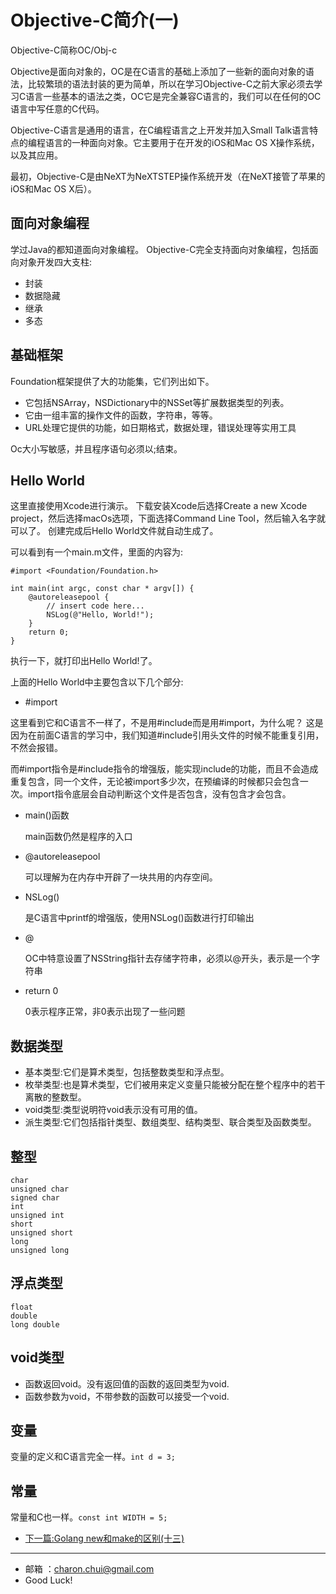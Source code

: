 Objective-C简介(一)
===

Objective-C简称OC/Obj-c

 
Objective是面向对象的，OC是在C语言的基础上添加了一些新的面向对象的语法，比较繁琐的语法封装的更为简单，所以在学习Objective-C之前大家必须去学习C语言一些基本的语法之类，OC它是完全兼容C语言的，我们可以在任何的OC语言中写任意的C代码。   

Objective-C语言是通用的语言，在C编程语言之上开发并加入Small Talk语言特点的编程语言的一种面向对象。它主要用于在开发的iOS和Mac OS X操作系统，以及其应用。

最初，Objective-C是由NeXT为NeXTSTEP操作系统开发（在NeXT接管了苹果的iOS和Mac OS X后）。


## 面向对象编程

学过Java的都知道面向对象编程。
Objective-C完全支持面向对象编程，包括面向对象开发四大支柱:   

- 封装
- 数据隐藏
- 继承
- 多态


## 基础框架
 
Foundation框架提供了大的功能集，它们列出如下。

- 它包括NSArray，NSDictionary中的NSSet等扩展数据类型的列表。
- 它由一组丰富的操作文件的函数，字符串，等等。
- URL处理它提供的功能，如日期格式，数据处理，错误处理等实用工具


Oc大小写敏感，并且程序语句必须以;结束。   

## Hello World

这里直接使用Xcode进行演示。
下载安装Xcode后选择Create a new Xcode project，然后选择macOs选项，下面选择Command Line Tool，然后输入名字就可以了。 创建完成后Hello World文件就自动生成了。  

可以看到有一个main.m文件，里面的内容为:   
```oc
#import <Foundation/Foundation.h>

int main(int argc, const char * argv[]) {
    @autoreleasepool {
        // insert code here...
        NSLog(@"Hello, World!");
    }
    return 0;
}
```
执行一下，就打印出Hello World!了。   

上面的Hello World中主要包含以下几个部分:  

- #import 

这里看到它和C语言不一样了，不是用#include而是用#import，为什么呢？ 
这是因为在前面C语言的学习中，我们知道#include引用头文件的时候不能重复引用，不然会报错。 

而#import指令是#include指令的增强版，能实现include的功能，而且不会造成重复包含，同一个文件，无论被import多少次，在预编译的时候都只会包含一次。import指令底层会自动判断这个文件是否包含，没有包含才会包含。   

- main()函数
    
    main函数仍然是程序的入口
- @autoreleasepool

    可以理解为在内存中开辟了一块共用的内存空间。
- NSLog()
    
    是C语言中printf的增强版，使用NSLog()函数进行打印输出

- @

    OC中特意设置了NSString指针去存储字符串，必须以@开头，表示是一个字符串  
- return 0

    0表示程序正常，非0表示出现了一些问题 


## 数据类型   


- 基本类型:它们是算术类型，包括整数类型和浮点型。
- 枚举类型:也是算术类型，它们被用来定义变量只能被分配在整个程序中的若干离散的整数型。
- void类型:类型说明符void表示没有可用的值。
- 派生类型:它们包括指针类型、数组类型、结构类型、联合类型及函数类型。

## 整型

```oc
char
unsigned char
signed char
int
unsigned int
short
unsigned short
long
unsigned long
```

## 浮点类型

```oc
float
double
long double
```

## void类型

- 函数返回void。没有返回值的函数的返回类型为void.
- 函数参数为void，不带参数的函数可以接受一个void.

## 变量

变量的定义和C语言完全一样。`int d = 3;`

## 常量

常量和C也一样。`const int WIDTH = 5;`


- [下一篇:Golang new和make的区别(十三)](https://github.com/CharonChui/GolangStudyNote/blob/master/13.Golang%20new%E5%92%8Cmake%E7%9A%84%E5%8C%BA%E5%88%AB(%E5%8D%81%E4%B8%89).md)


---

- 邮箱 ：charon.chui@gmail.com  
- Good Luck! 
